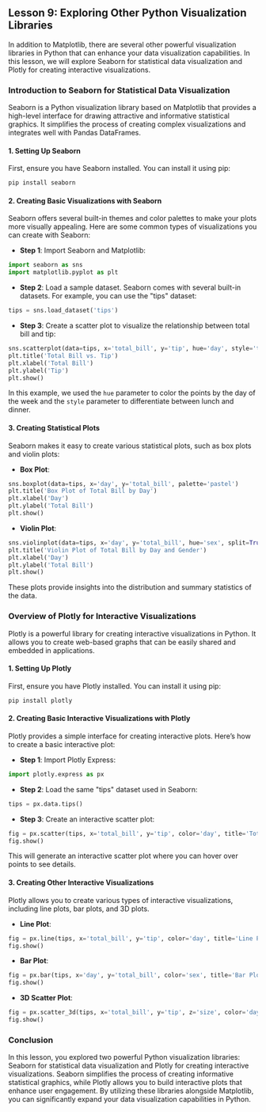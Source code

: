 ## Lesson 9: Exploring Other Python Visualization Libraries

In addition to Matplotlib, there are several other powerful visualization libraries in Python that can enhance your data visualization capabilities. In this lesson, we will explore Seaborn for statistical data visualization and Plotly for creating interactive visualizations.

### Introduction to Seaborn for Statistical Data Visualization

Seaborn is a Python visualization library based on Matplotlib that provides a high-level interface for drawing attractive and informative statistical graphics. It simplifies the process of creating complex visualizations and integrates well with Pandas DataFrames.

#### 1. Setting Up Seaborn

First, ensure you have Seaborn installed. You can install it using pip:

```bash
pip install seaborn
```

#### 2. Creating Basic Visualizations with Seaborn

Seaborn offers several built-in themes and color palettes to make your plots more visually appealing. Here are some common types of visualizations you can create with Seaborn:

- **Step 1**: Import Seaborn and Matplotlib:

```python
import seaborn as sns
import matplotlib.pyplot as plt
```

- **Step 2**: Load a sample dataset. Seaborn comes with several built-in datasets. For example, you can use the "tips" dataset:

```python
tips = sns.load_dataset('tips')
```

- **Step 3**: Create a scatter plot to visualize the relationship between total bill and tip:

```python
sns.scatterplot(data=tips, x='total_bill', y='tip', hue='day', style='time', palette='deep')
plt.title('Total Bill vs. Tip')
plt.xlabel('Total Bill')
plt.ylabel('Tip')
plt.show()
```

In this example, we used the `hue` parameter to color the points by the day of the week and the `style` parameter to differentiate between lunch and dinner.

#### 3. Creating Statistical Plots

Seaborn makes it easy to create various statistical plots, such as box plots and violin plots:

- **Box Plot**:

```python
sns.boxplot(data=tips, x='day', y='total_bill', palette='pastel')
plt.title('Box Plot of Total Bill by Day')
plt.xlabel('Day')
plt.ylabel('Total Bill')
plt.show()
```

- **Violin Plot**:

```python
sns.violinplot(data=tips, x='day', y='total_bill', hue='sex', split=True, palette='muted')
plt.title('Violin Plot of Total Bill by Day and Gender')
plt.xlabel('Day')
plt.ylabel('Total Bill')
plt.show()
```

These plots provide insights into the distribution and summary statistics of the data.

### Overview of Plotly for Interactive Visualizations

Plotly is a powerful library for creating interactive visualizations in Python. It allows you to create web-based graphs that can be easily shared and embedded in applications.

#### 1. Setting Up Plotly

First, ensure you have Plotly installed. You can install it using pip:

```bash
pip install plotly
```

#### 2. Creating Basic Interactive Visualizations with Plotly

Plotly provides a simple interface for creating interactive plots. Here’s how to create a basic interactive plot:

- **Step 1**: Import Plotly Express:

```python
import plotly.express as px
```

- **Step 2**: Load the same "tips" dataset used in Seaborn:

```python
tips = px.data.tips()
```

- **Step 3**: Create an interactive scatter plot:

```python
fig = px.scatter(tips, x='total_bill', y='tip', color='day', title='Total Bill vs. Tip')
fig.show()
```

This will generate an interactive scatter plot where you can hover over points to see details.

#### 3. Creating Other Interactive Visualizations

Plotly allows you to create various types of interactive visualizations, including line plots, bar plots, and 3D plots.

- **Line Plot**:

```python
fig = px.line(tips, x='total_bill', y='tip', color='day', title='Line Plot of Total Bill vs. Tip')
fig.show()
```

- **Bar Plot**:

```python
fig = px.bar(tips, x='day', y='total_bill', color='sex', title='Bar Plot of Total Bill by Day and Gender')
fig.show()
```

- **3D Scatter Plot**:

```python
fig = px.scatter_3d(tips, x='total_bill', y='tip', z='size', color='day', title='3D Scatter Plot of Tips')
fig.show()
```

### Conclusion

In this lesson, you explored two powerful Python visualization libraries: Seaborn for statistical data visualization and Plotly for creating interactive visualizations. Seaborn simplifies the process of creating informative statistical graphics, while Plotly allows you to build interactive plots that enhance user engagement. By utilizing these libraries alongside Matplotlib, you can significantly expand your data visualization capabilities in Python.